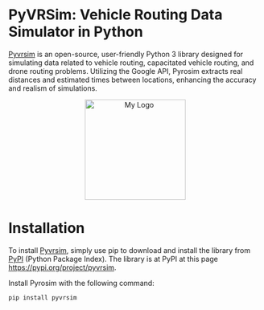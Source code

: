 # PyVRSim: Vehicle Routing Data Simulator in Python

[Pyvrsim](https://pypi.org/project/pyvrsim) is an open-source, user-friendly Python 3 library designed for simulating
data related to vehicle routing, capacitated vehicle routing, and drone routing problems. Utilizing the Google API,
Pyrosim extracts real distances and estimated times between locations, enhancing the accuracy and realism of
simulations.


<p align="center">
  <img src="https://github.com/benmhamed-a/pyvrsim/blob/main/docs/logo/pyvrsim-logo.png" alt="My Logo" width="200" height="200">
</p>

# Installation

To install [Pyvrsim](https://pypi.org/project/pyvrsim), simply use pip to download and install the library from [PyPI](https://pypi.org/project/pyvrsim) (Python Package Index). The library is at PyPI at this page https://pypi.org/project/pyvrsim.

Install Pyrosim with the following command:

```python
pip install pyvrsim
```